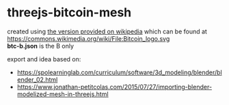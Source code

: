 # threejs-bitcoin-mesh
created using [the version provided on wikipedia](https://upload.wikimedia.org/wikipedia/commons/4/46/Bitcoin.svg) which can be found at https://commons.wikimedia.org/wiki/File:Bitcoin_logo.svg  
**btc-b.json** is the B only

export and idea based on:
- https://spolearninglab.com/curriculum/software/3d_modeling/blender/blender_02.html
- https://www.jonathan-petitcolas.com/2015/07/27/importing-blender-modelized-mesh-in-threejs.html
